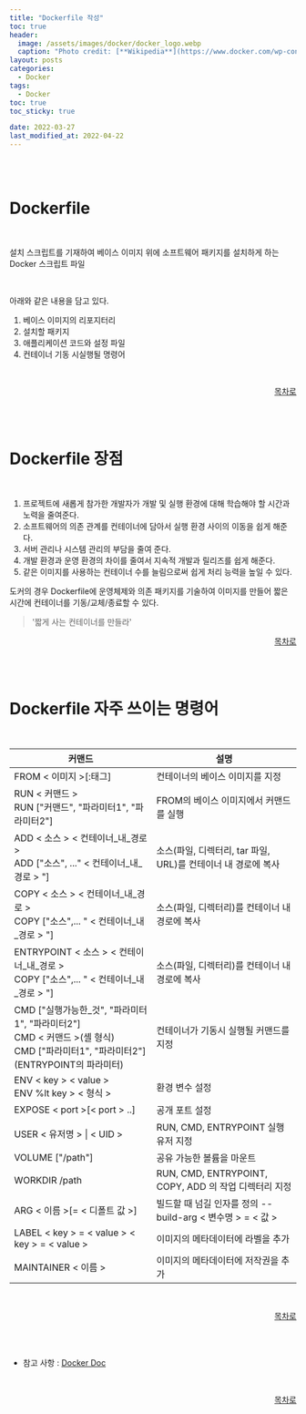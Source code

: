```yaml
---
title: "Dockerfile 작성"
toc: true
header:
  image: /assets/images/docker/docker_logo.webp
  caption: "Photo credit: [**Wikipedia**](https://www.docker.com/wp-content/uploads/2022/03/vertical-logo-monochromatic.png)"
layout: posts
categories:
  - Docker
tags:
  - Docker
toc: true
toc_sticky: true

date: 2022-03-27
last_modified_at: 2022-04-22
---
```


<br><br>

<a id="home1"></a>

# Dockerfile
<br>

설치 스크립트를 기재하여 베이스 이미지 위에 소프트웨어 패키지를 설치하게 하는 Docker 스크립트 파일

<br>

아래와 같은 내용을 담고 있다.

1. 베이스 이미지의 리포지터리
2. 설치할 패키지
3. 애플리케이션 코드와 설정 파일
4. 컨테이너 기동 시실행될 명령어


<br>
<div align="right"> 

[목차로](#home1) 
</div><br><br>

# Dockerfile 장점
<br>

1. 프로젝트에 새롭게 참가한 개발자가 개발 및 실행 환경에 대해 학습해야 할 시간과 노력을 줄여준다.
2. 소프트웨어의 의존 관계를 컨테이너에 담아서 실행 환경 사이의 이동을 쉽게 해준다.
3. 서버 관리나 시스템 관리의 부담을 줄여 준다.
4. 개발 환경과 운영 환경의 차이를 줄여서 지속적 개발과 릴리즈를 쉽게 해준다.
5. 같은 이미지를 사용하는 컨테이너 수를 늘림으로써 쉽게 처리 능력을 높일 수 있다.

도커의 경우 Dockerfile에 운영체제와 의존 패키지를 기술하여 이미지를 만들어 짧은 시간에 컨테이너를 기동/교체/종료할 수 있다.

> '짧게 사는 컨테이너를 만들라'

<div align="right"> 

[목차로](#home1) 
</div><br><br>

# Dockerfile 자주 쓰이는 명령어
<br>

<table>
    <thead>
        <tr>
            <th colspan="1">커맨드</th>
            <th colspan="1">설명</th>
        </tr>
    </thead>
    <tbody>
        <tr>
            <td>FROM &lt 이미지 &gt[:태그]</td>
            <td>컨테이너의 베이스 이미지를 지정</td>
        </tr>
        <tr>
            <td>RUN &lt 커맨드 &gt<br>
            RUN ["커맨드", "파라미터1", "파라미터2"]</td>
            <td>FROM의 베이스 이미지에서 커맨드를 실행</td>
        </tr>
        <tr>
            <td>ADD &lt 소스 &gt &lt 컨테이너_내_경로 &gt<br>
            ADD ["소스", ..." &lt 컨테이너_내_경로 &gt "]</td>
            <td>소스(파일, 디렉터리, tar 파일, URL)를 컨테이너 내 경로에 복사</td>
        </tr>
        <tr>
            <td>COPY &lt 소스 &gt &lt 컨테이너_내_경로 &gt<br>
            COPY ["소스",... " &lt 컨테이너_내_경로 &gt "]</td>
            <td>소스(파일, 디렉터리)를 컨테이너 내 경로에 복사</td>
        </tr>
        <tr>
            <td>ENTRYPOINT &lt 소스 &gt &lt 컨테이너_내_경로 &gt<br>
            COPY ["소스",... " &lt 컨테이너_내_경로 &gt "]</td>
            <td>소스(파일, 디렉터리)를 컨테이너 내 경로에 복사</td>
        </tr>
        <tr>
            <td>CMD ["실행가능한_것", "파라미터1", "파라미터2"]<br>
            CMD &lt 커맨드 &gt(셸 형식)<br>
            CMD ["파라미터1", "파라미터2"](ENTRYPOINT의 파라미터)</td>
            <td>컨테이너가 기동시 실행될 커맨드를 지정</td>
        </tr>
        <tr>
            <td>ENV &lt key &gt &lt value &gt<br>
            ENV %lt key &gt &lt 형식 &gt</td>
            <td>환경 변수 설정</td>
        </tr>
        <tr>
            <td>EXPOSE &lt port &gt[&lt port &gt ..]</td>
            <td>공개 포트 설정</td>
        </tr>
        <tr>
            <td>USER &lt 유저명 &gt | &lt UID &gt</td>
            <td>RUN, CMD, ENTRYPOINT 실행 유저 지정</td>
        </tr>
        <tr>
            <td>VOLUME ["/path"]</td>
            <td>공유 가능한 볼륨을 마운트</td>
        </tr>
        <tr>
            <td>WORKDIR /path</td>
            <td>RUN, CMD, ENTRYPOINT, COPY, ADD 의 작업 디렉터리 지정</td>
        </tr>
        <tr>
            <td>ARG &lt 이름 &gt[= &lt 디폴트 값 &gt]</td>
            <td>빌드할 때 넘길 인자를 정의 --build-arg &lt 변수명 &gt = &lt 값 &gt</td>
        </tr>
        <tr>
            <td>LABEL &lt key &gt = &lt value <span> </span>&gt &lt key &gt = &lt value &gt</td>
            <td>이미지의 메타데이터에 라벨을 추가</td>
        </tr>
        <tr>
            <td>MAINTAINER &lt 이름 &gt</td>
            <td>이미지의 메타데이터에 저작권을 추가</td>
        </tr>
    </tbody>
</table>

<br>
<div align="right"> 

[목차로](#home1) 
</div><br><br>

* 참고 사항 : <a href="https://docs.docker.com/engine/reference/builder"> Docker Doc </a>

<br>
<div align="right"> 

[목차로](#home1) 
</div><br><br>
